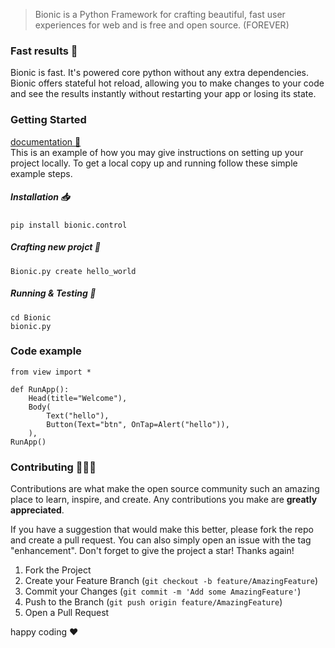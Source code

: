 
 
> Bionic is a Python Framework for crafting beautiful, fast user experiences for web and is free and open source. (FOREVER)



### Fast results 🚀
 Bionic is fast. It's powered core python without any extra dependencies.
 Bionic offers stateful hot reload, allowing you to make changes to your code and see the results instantly without restarting your app or losing its state.
 






### Getting Started
<a href="https://bionic-py.github.io/Bionic-Documentation/">documentation  📖 <a/>
 </br>
This is an example of how you may give instructions on setting up your project locally.
To get a local copy up and running follow these simple example steps.



##### Installation 📥


```shell:
pip install bionic.control
```

##### Crafting new projct 👷

```shell:
Bionic.py create hello_world
```



##### Running & Testing 👷

```shell:
cd Bionic
bionic.py
```








### Code example


```python:
from view import *

def RunApp():
    Head(title="Welcome"),
    Body(
        Text("hello"),
        Button(Text="btn", OnTap=Alert("hello")),
    ),
RunApp()
```





<!-- CONTRIBUTING -->
### Contributing 👷🏼‍♂️

Contributions are what make the open source community such an amazing place to learn, inspire, and create. Any contributions you make are **greatly appreciated**.

If you have a suggestion that would make this better, please fork the repo and create a pull request. You can also simply open an issue with the tag "enhancement".
Don't forget to give the project a star! Thanks again!

1. Fork the Project
2. Create your Feature Branch (`git checkout -b feature/AmazingFeature`)
3. Commit your Changes (`git commit -m 'Add some AmazingFeature'`)
4. Push to the Branch (`git push origin feature/AmazingFeature`)
5. Open a Pull Request

happy coding ❤️ 












